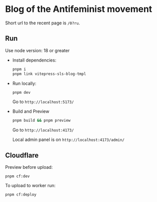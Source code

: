 # Blog of the Antifeminist movement

Short url to the recent page is `/0?ru`.

## Run

Use node version: 18 or greater

- Install dependencies:

  ```bash
  pnpm i
  pnpm link vitepress-sls-blog-tmpl
  ```

- Run locally:

  ```bash
  pnpm dev
  ```

  Go to `http://localhost:5173/`

- Build and Preview

  ```bash
  pnpm build && pnpm preview
  ```

  Go to `http://localhost:4173/`

  Local admin panel is on `http://localhost:4173/admin/`

## Cloudflare

Preview before upload:

```
pnpm cf:dev
```

To upload to worker run:

```
pnpm cf:deploy
```
